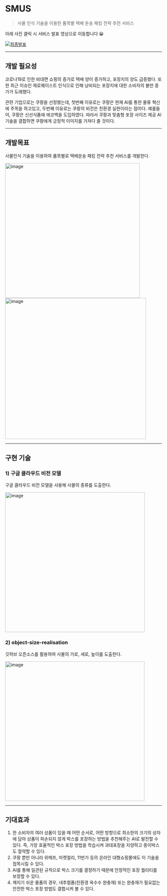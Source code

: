 # SMUS

> 사물 인식 기술을 이용한 품목별 택배 운송 패킹 전략 추천 서비스 



아래 사진 클릭 시 서비스 발표 영상으로 이동합니다 😀

[![최종발표](https://img.youtube.com/vi/Jaqd6QlexYo/0.jpg)](https://youtu.be/Jaqd6QlexYo)



------



## 개발 필요성

코로나19로 인한 비대면 쇼핑의 증가로 택배 양이 증가하고, 포장지의 양도 급증했다. 또한 최근 이슈인 제로웨이스트 인식으로 인해 낭비되는 포장지에 대한 소비자의 불만 증가가 도래했다.

관련 기업으로는 쿠팡을 선정했는데, 첫번째 이유로는 쿠팡은 현재 AI를 통한 물류 혁신에 주목을 하고있고, 두번째 이유로는 쿠팡의 비전은 친환경 실현이라는 점이다. 예를들어, 쿠팡은 신선식품에 에코백을 도입하였다. 따라서 쿠팡과 맞춤형 포장 사이즈 제공 AI 기술을 결합하면 쿠팡에게 긍정적 이미지를 가져다 줄 것이다.



------



## 개발목표

사물인식 기술을 이용하여 품목별로 택배운송 패킹 전략 추천 서비스를 개발한다.

<img width="433" alt="image" src="https://user-images.githubusercontent.com/60170358/154789835-89b9ab67-cd6a-4530-9c90-e1d54bf63a2b.png">

<img width="453" alt="image" src="https://user-images.githubusercontent.com/60170358/154789817-d3a4b160-bc61-4b0d-a2e3-cfecd353efe3.png">



------



## 구현 기술

### 1) 구글 클라우드 비전 모델

구글 클라우드 비전 모델을 사용해 사물의 종류를 도출한다.

<img width="449" alt="image" src="https://user-images.githubusercontent.com/60170358/154789404-2cc7910e-30da-4dad-8a72-84e88996c1eb.png">



### 2) object-size-realisation

깃허브 오픈소스를 활용하여 사물의 가로, 세로, 높이를 도출한다.

<img width="448" alt="image" src="https://user-images.githubusercontent.com/60170358/154789784-bbd86d76-d55a-4568-922d-fd9f80e792bc.png">



------



## 기대효과

1. 한 소비자의 여러 상품이 있을 때 어떤 순서로, 어떤 방향으로 최소한의 크기의 상자에 담아 상품이 파손되지 않게 박스를 포장하는 방법을 추천해주는 AI로 발전할 수 있다. 즉, 가장 효율적인 박스 포장 방법을 학습시켜 과대포장을 지양하고 종이박스도 절약할 수 있다.
2. 쿠팡 뿐만 아니라 위메프, 마켓컬리, 11번가 등의 온라인 대형쇼핑몰에도 이 기술을 접목시킬 수 있다. 
3. AI를 통해 일관된 규칙으로 박스 크기를 결정하기 때문에 안정적인 포장 퀄리티를 보장할 수 있다.
4. 깨지기 쉬운 물품의 경우, 네추럴폼(친환경 옥수수 완충재) 또는 완충재가 필요없는 안전한 박스 포장 방법도 결합시켜 볼 수 있다.
